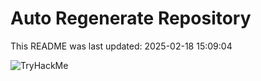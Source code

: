 # Auto Regenerate Repository

This README was last updated: 2025-02-18 15:09:04

 ![TryHackMe](https://tryhackme.com/badge/533634)